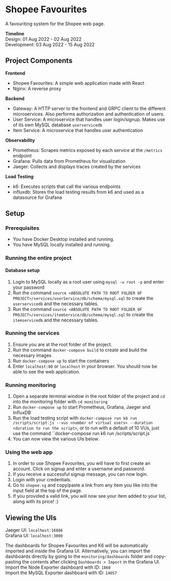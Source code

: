 # Shopee Favourites
A favouriting system for the Shopee web page.

**Timeline**\
Design: 01 Aug 2022 - 02 Aug 2022\
Development: 03 Aug 2022 - 15 Aug 2022

## Project Components
**Frontend**
- Shopee Favourites: A simple web application made with React
- Nginx: A reverse proxy

**Backend**
- Gateway: A HTTP server to the frontend and GRPC client to the different microservices. Also performs authorization and authentication of users.
- User Service: A microservice that handles user login/signup. Makes use of its own MySQL database `userservicedb`
- Item Service: A microservice that handles user authentication 

**Observability**
- Prometheus: Scrapes metrics exposed by each service at the `/metrics` endpoint
- Grafana: Pulls data from Prometheus for visualization
- Jaeger: Collects and displays traces created by the services

**Load Testing**
- k6: Executes scripts that call the various endpoints
- influxdb: Stores the load testing results from k6 and used as a datasource for Grafana

## Setup

### Prerequisites
* You have Docker Desktop installed and running.
* You have MySQL locally installed and running.

### Running the entire project

#### Database setup
1. Login to MySQL locally as a root user using `mysql -u root -p` and enter your password
2. Run the command `source <ABSOLUTE PATH TO ROOT FOLDER OF PROJECT>/services/userService/db/schema/mysql.sql` to create the `userservicedb` and the necessary tables.
3. Run the command `source <ABSOLUTE PATH TO ROOT FOLDER OF PROJECT>/services/itemService/db/schema/mysql.sql` to create the `itemservicedb` and the necessary tables.

### Running the services
1. Ensure you are at the root folder of the project.
2. Run the command `docker-compose build` to create and build the necessary images
3. Run `docker-compose up` to start the containers
4. Enter `localhost:80` or `localhost` in your browser. You should now be able to see the web application.

### Running monitoring
1. Open a separate terminal window in the root folder of the project and `cd` into the monitoring folder with `cd monitoring`
2. Run `docker-compose up` to start Prometheus, Grafana, Jaeger and InfluxDB
3. Run the load testing script with `docker-compose run k6 run /scripts/script.js --vus <number of virtual users> --duration <duration to run the script>`, or to run with a default of 10 VUs, just use the command ``docker-compose run k6 run /scripts/script.js` 
4. You can now view the various UIs below.

### Using the web app
1. In order to use Shopee Favourites, you will have to first create an account. Click on signup and enter a username and password.
2. If you receive a successful signup message, you can now login.
3. Login with your credentials.
4. Go to `shopee.sg` and copy/paste a link from any item you like into the input field at the top of the page.
5. If you provided a valid link, you will now see your item added to your list, along with its price! :)

## Viewing the UIs
Jaeger UI: `localhost:16886`\
Grafana UI: `localhost:3000`

The dashboards for Shopee Favourites and K6 will be automatically imported and inside the Grafana UI. Alternatively, you can import the dashboards directly by going to the `monitoring/dashboards` folder and copy-pasting the contents after clicking `Dashboards > Import` in the Grafana UI.\
Import the Node Exporter dashboard with ID: `1860`\
Import the MySQL Exporter dashboard with ID: `14057`

